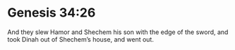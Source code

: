 # Genesis 34:26

And they slew Hamor and Shechem his son with the edge of the sword, and took Dinah out of Shechem’s house, and went out.